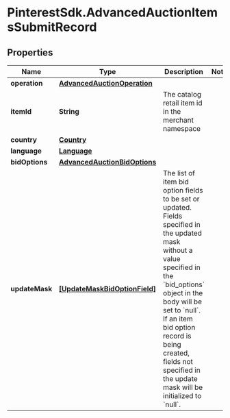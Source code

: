 # PinterestSdk.AdvancedAuctionItemsSubmitRecord

## Properties

Name | Type | Description | Notes
------------ | ------------- | ------------- | -------------
**operation** | [**AdvancedAuctionOperation**](AdvancedAuctionOperation.md) |  | 
**itemId** | **String** | The catalog retail item id in the merchant namespace | 
**country** | [**Country**](Country.md) |  | 
**language** | [**Language**](Language.md) |  | 
**bidOptions** | [**AdvancedAuctionBidOptions**](AdvancedAuctionBidOptions.md) |  | 
**updateMask** | [**[UpdateMaskBidOptionField]**](UpdateMaskBidOptionField.md) | The list of item bid option fields to be set or updated. Fields specified in the updated mask without a value specified in the &#x60;bid_options&#x60; object in the body will be set to &#x60;null&#x60;. If an item bid option record is being created, fields not specified in the update mask will be initialized to &#x60;null&#x60;. | 


